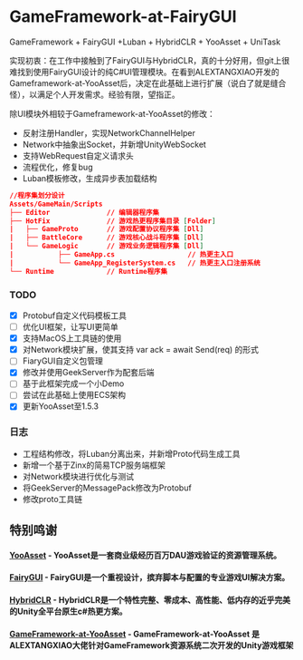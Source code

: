 # GameFramework-at-FairyGUI

GameFramework + FairyGUI +Luban + HybridCLR + YooAsset + UniTask

实现初衷：在工作中接触到了FairyGUI与HybridCLR，真的十分好用，但git上很难找到使用FairyGUI设计的纯C#UI管理模块。在看到ALEXTANGXIAO开发的Gameframework-at-YooAsset后，决定在此基础上进行扩展（说白了就是缝合怪），以满足个人开发需求。经验有限，望指正。

除UI模块外相较于Gameframework-at-YooAsset的修改：
* 反射注册Handler，实现NetworkChannelHelper
* Network中抽象出Socket，并新增UnityWebSocket
* 支持WebRequest自定义请求头
* 流程优化，修复bug
* Luban模板修改，生成异步表加载结构


``` json
//程序集划分设计
Assets/GameMain/Scripts
├── Editor              // 编辑器程序集
├── HotFix              // 游戏热更程序集目录 [Folder]
|   ├── GameProto       // 游戏配置协议程序集 [Dll]  
|   ├── BattleCore      // 游戏核心战斗程序集 [Dll] 
|   └── GameLogic       // 游戏业务逻辑程序集 [Dll]
|           ├── GameApp.cs                  // 热更主入口
|           └── GameApp_RegisterSystem.cs   // 热更主入口注册系统
└── Runtime             // Runtime程序集
```

### TODO
- [x] Protobuf自定义代码模板工具
- [ ] 优化UI框架，让写UI更简单
- [x] 支持MacOS上工具链的使用
- [x] 对Network模块扩展，使其支持 var ack = await Send<T>(req) 的形式
- [ ] FiaryGUI自定义包管理
- [x] 修改并使用GeekServer作为配套后端
- [ ] 基于此框架完成一个小Demo
- [ ] 尝试在此基础上使用ECS架构
- [x] 更新YooAsset至1.5.3

### 日志
* 工程结构修改，将Luban分离出来，并新增Proto代码生成工具
* 新增一个基于Zinx的简易TCP服务端框架
* 对Network模块进行优化与测试
* 将GeekServer的MessagePack修改为Protobuf
* 修改proto工具链


## <strong>特别鸣谢
#### <a href="https://github.com/tuyoogame/YooAsset"><strong>YooAsset</strong></a> - YooAsset是一套商业级经历百万DAU游戏验证的资源管理系统。

#### <a href="https://fairygui.com"><strong>FairyGUI</strong></a> - FairyGUI是一个重视设计，摈弃脚本与配置的专业游戏UI解决方案。

#### <a href=""><strong>HybridCLR</strong></a> - HybridCLR是一个特性完整、零成本、高性能、低内存的近乎完美的Unity全平台原生c#热更方案。

#### <a href=""><strong>GameFramework-at-YooAsset</strong></a> - GameFramework-at-YooAsset 是ALEXTANGXIAO大佬针对GameFramework资源系统二次开发的Unity游戏框架
